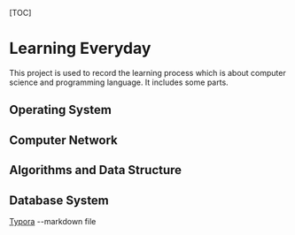[TOC]

# Learning Everyday

This project is used to record the learning process which is about computer science and programming language. It includes some parts.
## Operating System
## Computer Network
## Algorithms and Data Structure
## Database System

[Typora](https://blog.csdn.net/lzykevin/article/details/83276555) --markdown file

